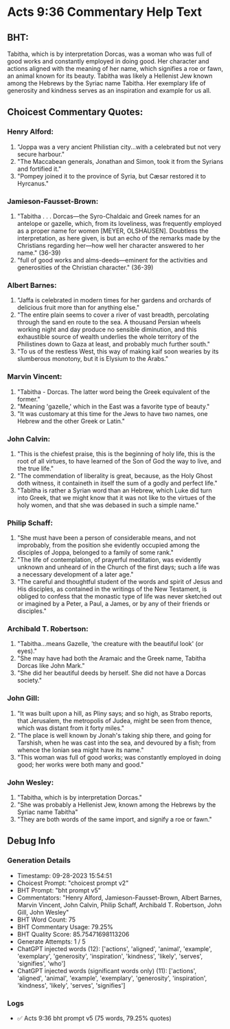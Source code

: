 # Acts 9:36 Commentary Help Text

## BHT:
Tabitha, which is by interpretation Dorcas, was a woman who was full of good works and constantly employed in doing good. Her character and actions aligned with the meaning of her name, which signifies a roe or fawn, an animal known for its beauty. Tabitha was likely a Hellenist Jew known among the Hebrews by the Syriac name Tabitha. Her exemplary life of generosity and kindness serves as an inspiration and example for us all.

## Choicest Commentary Quotes:
### Henry Alford:
1. "Joppa was a very ancient Philistian city...with a celebrated but not very secure harbour."
2. "The Maccabean generals, Jonathan and Simon, took it from the Syrians and fortified it."
3. "Pompey joined it to the province of Syria, but Cæsar restored it to Hyrcanus."

### Jamieson-Fausset-Brown:
1. "Tabitha . . . Dorcas—the Syro-Chaldaic and Greek names for an antelope or gazelle, which, from its loveliness, was frequently employed as a proper name for women [MEYER, OLSHAUSEN]. Doubtless the interpretation, as here given, is but an echo of the remarks made by the Christians regarding her—how well her character answered to her name." (36-39)
2. "full of good works and alms-deeds—eminent for the activities and generosities of the Christian character." (36-39)

### Albert Barnes:
1. "Jaffa is celebrated in modern times for her gardens and orchards of delicious fruit more than for anything else."
2. "The entire plain seems to cover a river of vast breadth, percolating through the sand en route to the sea. A thousand Persian wheels working night and day produce no sensible diminution, and this exhaustible source of wealth underlies the whole territory of the Philistines down to Gaza at least, and probably much further south."
3. "To us of the restless West, this way of making kaif soon wearies by its slumberous monotony, but it is Elysium to the Arabs."

### Marvin Vincent:
1. "Tabitha - Dorcas. The latter word being the Greek equivalent of the former."
2. "Meaning 'gazelle,' which in the East was a favorite type of beauty."
3. "It was customary at this time for the Jews to have two names, one Hebrew and the other Greek or Latin."

### John Calvin:
1. "This is the chiefest praise, this is the beginning of holy life, this is the root of all virtues, to have learned of the Son of God the way to live, and the true life."
2. "The commendation of liberality is great, because, as the Holy Ghost doth witness, it containeth in itself the sum of a godly and perfect life."
3. "Tabitha is rather a Syrian word than an Hebrew, which Luke did turn into Greek, that we might know that it was not like to the virtues of the holy women, and that she was debased in such a simple name."

### Philip Schaff:
1. "She must have been a person of considerable means, and not improbably, from the position she evidently occupied among the disciples of Joppa, belonged to a family of some rank."
2. "The life of contemplation, of prayerful meditation, was evidently unknown and unheard of in the Church of the first days; such a life was a necessary development of a later age."
3. "The careful and thoughtful student of the words and spirit of Jesus and His disciples, as contained in the writings of the New Testament, is obliged to confess that the monastic type of life was never sketched out or imagined by a Peter, a Paul, a James, or by any of their friends or disciples."

### Archibald T. Robertson:
1. "Tabitha...means Gazelle, 'the creature with the beautiful look' (or eyes)." 
2. "She may have had both the Aramaic and the Greek name, Tabitha Dorcas like John Mark." 
3. "She did her beautiful deeds by herself. She did not have a Dorcas society."

### John Gill:
1. "It was built upon a hill, as Pliny says; and so high, as Strabo reports, that Jerusalem, the metropolis of Judea, might be seen from thence, which was distant from it forty miles."
2. "The place is well known by Jonah's taking ship there, and going for Tarshish, when he was cast into the sea, and devoured by a fish; from whence the Ionian sea might have its name."
3. "This woman was full of good works; was constantly employed in doing good; her works were both many and good."

### John Wesley:
1. "Tabitha, which is by interpretation Dorcas."
2. "She was probably a Hellenist Jew, known among the Hebrews by the Syriac name Tabitha"
3. "They are both words of the same import, and signify a roe or fawn."


## Debug Info
### Generation Details
- Timestamp: 09-28-2023 15:54:51
- Choicest Prompt: "choicest prompt v2"
- BHT Prompt: "bht prompt v5"
- Commentators: "Henry Alford, Jamieson-Fausset-Brown, Albert Barnes, Marvin Vincent, John Calvin, Philip Schaff, Archibald T. Robertson, John Gill, John Wesley"
- BHT Word Count: 75
- BHT Commentary Usage: 79.25%
- BHT Quality Score: 85.75471698113206
- Generate Attempts: 1 / 5
- ChatGPT injected words (12):
	['actions', 'aligned', 'animal', 'example', 'exemplary', 'generosity', 'inspiration', 'kindness', 'likely', 'serves', 'signifies', 'who']
- ChatGPT injected words (significant words only) (11):
	['actions', 'aligned', 'animal', 'example', 'exemplary', 'generosity', 'inspiration', 'kindness', 'likely', 'serves', 'signifies']

### Logs
- ✅ Acts 9:36 bht prompt v5 (75 words, 79.25% quotes)